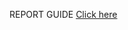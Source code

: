 <p> REPORT GUIDE <a href="file:///C:/Users/priya/Downloads/Report_Guide%20(1).pdf">Click here</a> </p>
